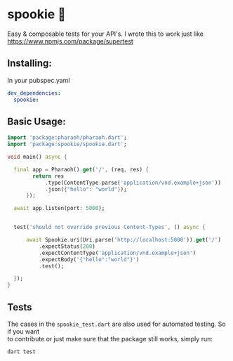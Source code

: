 # spookie 🎌

Easy & composable tests for your API's. I wrote this to work just like https://www.npmjs.com/package/supertest

## Installing:

In your pubspec.yaml

```yaml
dev_dependencies:
  spookie:
```

## Basic Usage:

```dart
import 'package:pharaoh/pharaoh.dart';
import 'package:spookie/spookie.dart';

void main() async {

  final app = Pharaoh().get('/', (req, res) {
        return res
            .type(ContentType.parse('application/vnd.example+json'))
            .json({"hello": "world"});
      });

  await app.listen(port: 5000);


  test('should not override previous Content-Types', () async {

      await Spookie.uri(Uri.parse('http://localhost:5000')).get('/')
          .expectStatus(200)
          .expectContentType('application/vnd.example+json')
          .expectBody('{"hello":"world"}')
          .test();

  });
}

```

## Tests

The cases in the `spookie_test.dart` are also used for automated testing. So if you want  
to contribute or just make sure that the package still works, simply run:

```shell
dart test
```
